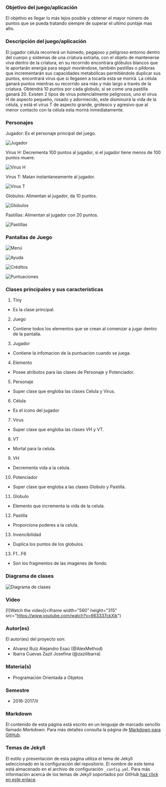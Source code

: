 ### Objetivo del juego/aplicación
El objetivo es llegar lo más lejos posible y obtener el mayor número de puntos que se pueda tratando siempre de superar el ultimo puntaje mas alto. 

### Descripción del juego/aplicación
El jugador célula recorrerá un húmedo, pegajoso y peligroso entorno dentro del cuerpo y sistemas de una criatura extraña, con el objeto de mantenerse viva dentro de la criatura, en su recorrido encontrara glóbulos blancos que le aportarán energía para seguir moviéndose, también pastillas o píldoras que incrementarán sus capacidades metabólicas permitiéndole duplicar sus puntos, encontrará virus que si llegasen a tocarla esta se morirá. La célula ganará puntos mientras su recorrido sea más y más largo a través de la criatura. Obtendrá 10 puntos por cada globulo, si se come una pastilla ganará  20.
Existen 2 tipos de virus potencialmente peligrosos, uno el virus H de aspecto pequeño, rosado y adormecido, este disminuirá la vida de la célula, y está el virus T de aspecto grande, grotesco y agresivo que al menor contacto con la célula esta morirá inmediatamente. 

### Personajes

Jugador: Es el personaje principal del juego.

![Jugador](https://raw.githubusercontent.com/acominf/TinyTravel/master/Imagenes/png1.png)

Virus H: Decrementa 100 puntos al jugador, si el jugador tiene menos de 100 puntos muere.

![Virus H](https://raw.githubusercontent.com/acominf/TinyTravel/master/Imagenes/vir4.png)

Virus T: Matan instantaneamente al jugador.

![Virus T](https://raw.githubusercontent.com/acominf/TinyTravel/master/Imagenes/VT.png)

Globulos: Alimentan al jugador, da 10 puntos.

![Globulos](https://raw.githubusercontent.com/acominf/TinyTravel/master/Imagenes/Globulo.png)

Pastillas: Alimentan al jugador con 20 puntos.

![Pastillas](https://raw.githubusercontent.com/acominf/TinyTravel/master/Imagenes/18762418_1387050718055457_2124542227_n.png)

### Pantallas de Juego

![Menú](https://raw.githubusercontent.com/acominf/TinyTravel/master/Game/core/assets/menu.jpg)

![Ayuda](https://raw.githubusercontent.com/acominf/TinyTravel/master/Game/core/assets/Ayuda.jpg)

![Créditos](https://raw.githubusercontent.com/acominf/TinyTravel/master/Game/core/assets/Creditos.jpg)

![Puntuaciones](https://raw.githubusercontent.com/acominf/TinyTravel/master/Game/core/assets/Puntos.jpg)


### Clases principales y sus características

1. Tiny
* Es la clase principal.

2. Juego
* Contiene todos los elementos que se crean al comenzar a jugar dentro de la pantalla.

3. Jugador
* Contiene la infomacion de la puntuacion cuando se juega.

4. Elemento
* Posee atributos para las clases de Personaje y Potenciador.

5. Personaje
* Super clase que engloba las clases Celula y Virus.

6. Célula
* Es el icono del jugador

7. Virus
* Super clase que engloba las clases VH y VT.

8. VT
* Mortal para la celula.

9. VH
* Decrementa vida a la celula.

10. Potenciador
* Super clase que engloba a las clases Globulo y Pastilla.

11. Globulo
* Elemento que incrementa la vida de la celula.

12. Pastilla
* Proporciona poderes a la celula.

13. Invencibilidad
* Duplica los puntos de los globulos.

13. F1...F6
* Son los fragmentos de las imagenes de fondo.


### Diagrama de clases
![Diagrama de clases](https://raw.githubusercontent.com/acominf/TinyTravel/master/Imagenes/Tiny%20Travel%20Inside%20Beasts.png)

### Video
[![Watch the video](<iframe width="560" height="315" src="https://www.youtube.com/watch?v=663337ckXik")

### Autor(es)
El autor(es) del proyecto son:
- Alvarez Ruiz Alejandro Esaú (@AlexMethod)
- Ibarra Cuevas Zazil Josefina (@zazilibarra)

### Materia(s)
- Programación Orientada a Objetos

### Semestre
- 2016-2017/II

### Markdown
El contenido de esta página está escrito en un lenguaje de marcado sencillo llamado *Markdown*. Para más detalles consulta la página de [Markdown para GitHub](https://guides.github.com/features/mastering-markdown/).

### Temas de Jekyll
El estilo y presentación de esta página utiliza el tema de Jekyll seleccionado en la configuración del repositorio. El nombre de este tema está almacenado en el archivo de configuración `_config.yml`. Para más información acerca de los temas de Jekyll soportados por GitHub [haz click en este enlace](https://pages.github.com/themes/).
